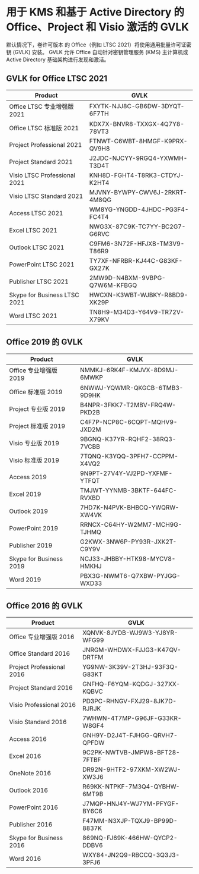 # 用于 KMS 和基于 Active Directory 的 Office、Project 和 Visio 激活的 GVLK
默认情况下，卷许可版本 的 Office（例如 LTSC 2021）将使用通用批量许可证密钥 (GVLK) 安装。 GVLK 允许 Office 自动针对密钥管理服务 (KMS) 主计算机或 Active Directory 基础架构进行发现和激活。

## GVLK for Office LTSC 2021
Product	|GVLK
-|-
Office LTSC 专业增强版 2021	|FXYTK-NJJ8C-GB6DW-3DYQT-6F7TH
Office LTSC 标准版 2021|	KDX7X-BNVR8-TXXGX-4Q7Y8-78VT3
Project Professional 2021	|FTNWT-C6WBT-8HMGF-K9PRX-QV9H8
Project Standard 2021	|J2JDC-NJCYY-9RGQ4-YXWMH-T3D4T
Visio LTSC Professional 2021	|KNH8D-FGHT4-T8RK3-CTDYJ-K2HT4
Visio LTSC Standard 2021	|MJVNY-BYWPY-CWV6J-2RKRT-4M8QG
Access LTSC 2021	|WM8YG-YNGDD-4JHDC-PG3F4-FC4T4
Excel LTSC 2021	|NWG3X-87C9K-TC7YY-BC2G7-G6RVC
Outlook LTSC 2021	|C9FM6-3N72F-HFJXB-TM3V9-T86R9
PowerPoint LTSC 2021	|TY7XF-NFRBR-KJ44C-G83KF-GX27K
Publisher LTSC 2021	|2MW9D-N4BXM-9VBPG-Q7W6M-KFBGQ
Skype for Business LTSC 2021	|HWCXN-K3WBT-WJBKY-R8BD9-XK29P
Word LTSC 2021	|TN8H9-M34D3-Y64V9-TR72V-X79KV

## Office 2019 的 GVLK
Product	|GVLK
-|-
Office 专业增强版 2019|NMMKJ-6RK4F-KMJVX-8D9MJ-6MWKP
Office 标准版 2019|6NWWJ-YQWMR-QKGCB-6TMB3-9D9HK
Project 专业版 2019|B4NPR-3FKK7-T2MBV-FRQ4W-PKD2B
Project 标准版 2019|C4F7P-NCP8C-6CQPT-MQHV9-JXD2M
Visio 专业版 2019|9BGNQ-K37YR-RQHF2-38RQ3-7VCBB
Visio 标准版 2019|7TQNQ-K3YQQ-3PFH7-CCPPM-X4VQ2
Access 2019|9N9PT-27V4Y-VJ2PD-YXFMF-YTFQT
Excel 2019|TMJWT-YYNMB-3BKTF-644FC-RVXBD
Outlook 2019|7HD7K-N4PVK-BHBCQ-YWQRW-XW4VK
PowerPoint 2019|RRNCX-C64HY-W2MM7-MCH9G-TJHMQ
Publisher 2019|G2KWX-3NW6P-PY93R-JXK2T-C9Y9V
Skype for Business 2019|NCJ33-JHBBY-HTK98-MYCV8-HMKHJ
Word 2019|PBX3G-NWMT6-Q7XBW-PYJGG-WXD33


## Office 2016 的 GVLK
Product	|GVLK
-|-
Office 专业增强版 2016|XQNVK-8JYDB-WJ9W3-YJ8YR-WFG99
Office Standard 2016|JNRGM-WHDWX-FJJG3-K47QV-DRTFM
Project Professional 2016|YG9NW-3K39V-2T3HJ-93F3Q-G83KT
Project Standard 2016|GNFHQ-F6YQM-KQDGJ-327XX-KQBVC
Visio Professional 2016|PD3PC-RHNGV-FXJ29-8JK7D-RJRJK
Visio Standard 2016|7WHWN-4T7MP-G96JF-G33KR-W8GF4
Access 2016|GNH9Y-D2J4T-FJHGG-QRVH7-QPFDW
Excel 2016|9C2PK-NWTVB-JMPW8-BFT28-7FTBF
OneNote 2016|DR92N-9HTF2-97XKM-XW2WJ-XW3J6
Outlook 2016|R69KK-NTPKF-7M3Q4-QYBHW-6MT9B
PowerPoint 2016|J7MQP-HNJ4Y-WJ7YM-PFYGF-BY6C6
Publisher 2016|F47MM-N3XJP-TQXJ9-BP99D-8837K
Skype for Business 2016|869NQ-FJ69K-466HW-QYCP2-DDBV6
Word 2016|WXY84-JN2Q9-RBCCQ-3Q3J3-3PFJ6